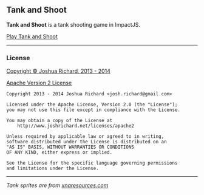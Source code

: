 ## Tank and Shoot

**Tank and Shoot** is a tank shooting game in ImpactJS.

[Play Tank and Shoot](http://github.joshrichard.net/tankshoot/)


---


### License

[Copyright © Joshua Richard, 2013 - 2014](http://www.joshrichard.net)

[Apache Version 2 License](http://www.joshrichard.net/licenses/apache2)

    Copyright 2013 - 2014 Joshua Richard <josh.richard@gmail.com>

    Licensed under the Apache License, Version 2.0 (the "License");
    you may not use this file except in compliance with the License.

    You may obtain a copy of the License at
        http://www.joshrichard.net/licenses/apache2

    Unless required by applicable law or agreed to in writing,
    software distributed under the License is distributed on an
    "AS IS" BASIS, WITHOUT WARRANTIES OR CONDITIONS
    OF ANY KIND, either express or implied.

    See the License for the specific language governing permissions
    and limitations under the License.

---


*Tank sprites are from [xnaresources.com](http://www.xnaresources.com/default.asp?page=tutorial:spriteengine:1)*

